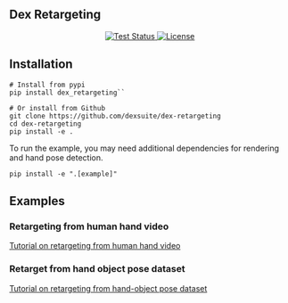 Dex Retargeting
---
<p align="center">
    <!-- code check badges -->
    <a href='https://github.com/dexsuite/dex-retargeting/blob/main/.github/workflows/test.yml'>
        <img src='https://github.com/dexsuite/dex-retargeting/actions/workflows/test.yml/badge.svg' alt='Test Status' />
    </a>
    <!-- license badge -->
    <a href="https://github.com/dexsuite/dex-retargeting/blob/main/LICENSE">
        <img alt="License" src="https://img.shields.io/badge/license-MIT-blue">
    </a>
</p>

## Installation

```shell
# Install from pypi
pip install dex_retargeting`` 

# Or install from Github
git clone https://github.com/dexsuite/dex-retargeting
cd dex-retargeting
pip install -e .
```

To run the example, you may need additional dependencies for rendering and hand pose detection.

```shell
pip install -e ".[example]"
```

## Examples

### Retargeting from human hand video

[Tutorial on retargeting from human hand video](example/vector_retargeting/README.md)

### Retarget from hand object pose dataset

[Tutorial on retargeting from hand-object pose dataset](example/position_retargeting/README.md)
